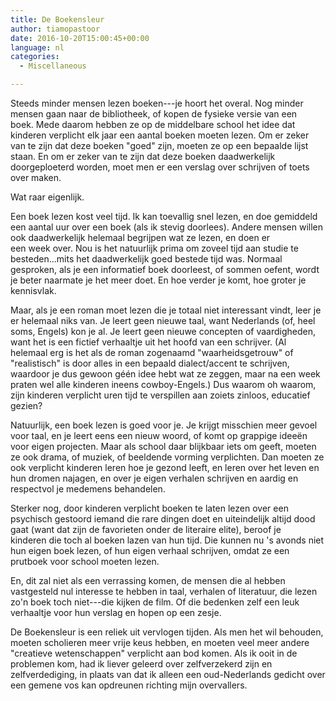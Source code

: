 ```yaml
---
title: De Boekensleur
author: tiamopastoor
date: 2016-10-20T15:00:45+00:00
language: nl
categories:
  - Miscellaneous

---
```

Steeds minder mensen lezen boeken---je hoort het overal. Nog minder mensen gaan naar de bibliotheek, of kopen de fysieke versie van een boek. Mede daarom hebben ze op de middelbare school het idee dat kinderen verplicht elk jaar een aantal boeken moeten lezen. Om er zeker van te zijn dat deze boeken "goed" zijn, moeten ze op een bepaalde lijst staan. En om er zeker van te zijn dat deze boeken daadwerkelijk doorgeploeterd worden, moet men er een verslag over schrijven of toets over maken.

Wat raar eigenlijk.


Een boek lezen kost veel tijd. Ik kan toevallig snel lezen, en doe gemiddeld een aantal uur over een boek (als ik stevig doorlees). Andere mensen willen ook daadwerkelijk helemaal begrijpen wat ze lezen, en doen er een week over. Nou is het natuurlijk prima om zoveel tijd aan studie te besteden...mits het daadwerkelijk goed bestede tijd was. Normaal gesproken, als je een informatief boek doorleest, of sommen oefent, wordt je beter naarmate je het meer doet. En hoe verder je komt, hoe groter je kennisvlak.

Maar, als je een roman moet lezen die je totaal niet interessant vindt, leer je er helemaal niks van. Je leert geen nieuwe taal, want Nederlands (of, heel soms, Engels) kon je al. Je leert geen nieuwe concepten of vaardigheden, want het is een fictief verhaaltje uit het hoofd van een schrijver. (Al helemaal erg is het als de roman zogenaamd "waarheidsgetrouw" of "realistisch" is door alles in een bepaald dialect/accent te schrijven, waardoor je dus gewoon géén idee hebt wat ze zeggen, maar na een week praten wel alle kinderen ineens cowboy-Engels.) Dus waarom oh waarom, zijn kinderen verplicht uren tijd te verspillen aan zoiets zinloos, educatief gezien?

Natuurlijk, een boek lezen is goed voor je. Je krijgt misschien meer gevoel voor taal, en je leert eens een nieuw woord, of komt op grappige ideeën voor eigen projecten. Maar als school daar blijkbaar iets om geeft, moeten ze ook drama, of muziek, of beeldende vorming verplichten. Dan moeten ze ook verplicht kinderen leren hoe je gezond leeft, en leren over het leven en hun dromen najagen, en over je eigen verhalen schrijven en aardig en respectvol je medemens behandelen.

Sterker nog, door kinderen verplicht boeken te laten lezen over een psychisch gestoord iemand die rare dingen doet en uiteindelijk altijd dood gaat (want dat zijn de favorieten onder de literaire elite), beroof je kinderen die toch al boeken lazen van hun tijd. Die kunnen nu 's avonds niet hun eigen boek lezen, of hun eigen verhaal schrijven, omdat ze een prutboek voor school moeten lezen.

En, dit zal niet als een verrassing komen, de mensen die al hebben vastgesteld nul interesse te hebben in taal, verhalen of literatuur, die lezen zo'n boek toch niet---die kijken de film. Of die bedenken zelf een leuk verhaaltje voor hun verslag en hopen op een zesje.

De Boekensleur is een reliek uit vervlogen tijden. Als men het wil behouden, moeten scholieren meer vrije keus hebben, en moeten veel meer andere "creatieve wetenschappen" verplicht aan bod komen. Als ik ooit in de problemen kom, had ik liever geleerd over zelfverzekerd zijn en zelfverdediging, in plaats van dat ik alleen een oud-Nederlands gedicht over een gemene vos kan opdreunen richting mijn overvallers.